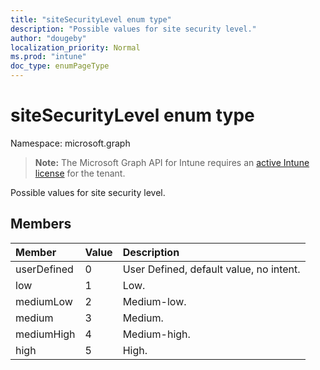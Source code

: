 ```yaml
---
title: "siteSecurityLevel enum type"
description: "Possible values for site security level."
author: "dougeby"
localization_priority: Normal
ms.prod: "intune"
doc_type: enumPageType
---
```


# siteSecurityLevel enum type

Namespace: microsoft.graph

> **Note:** The Microsoft Graph API for Intune requires an [active Intune license](https://go.microsoft.com/fwlink/?linkid=839381) for the tenant.

Possible values for site security level.

## Members
|Member|Value|Description|
|:---|:---|:---|
|userDefined|0|User Defined, default value, no intent.|
|low|1|Low.|
|mediumLow|2|Medium-low.|
|medium|3|Medium.|
|mediumHigh|4|Medium-high.|
|high|5|High.|







